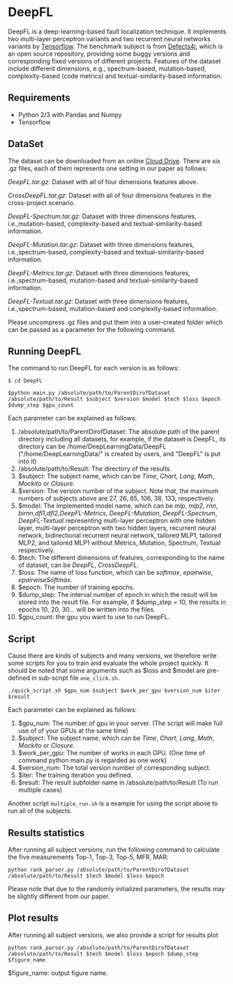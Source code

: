# DeepFL
DeepFL is a deep-learning-based fault localization technique. It implements two multi-layer perceptron variants and two recurrent neural networks variants by [Tensorflow](https://www.tensorflow.org/). The benchmark subject is from [Defects4j](https://github.com/rjust/defects4j), which is an open source repository, providing  some buggy versions and corresponding fixed versions of different projects. Features of the dataset include different dimensions, e.g., spectrum-based, mutation-based, complexity-based (code metrics) and textual-similarity-based information.  

## Requirements ##
- Python 2/3 with Pandas and Numpy
- Tensorflow

## DataSet ##
The dataset can be downloaded from an online [Cloud Drive](https://mega.nz/#F!ffxXBISD!UQjggpnjw8oWrjSc0D7PdA). There are six .gz files, each of them represents one setting in our paper as follows:

*DeepFL.tar.gz*: Dataset with all of four dimensions features above.

*CrossDeepFL.tar.gz*: Dataset with all of four dimensions features in the cross-project scenario. 

*DeepFL-Spectrum.tar.gz*: Dataset with three dimensions features, i.e.,mutation-based, complexity-based and textual-similarity-based information.

*DeepFL-Mutation.tar.gz*: Dataset with three dimensions features, i.e.,spectrum-based, complexity-based and textual-similarity-based information.

*DeepFL-Metrics.tar.gz*: Dataset with three dimensions features, i.e.,spectrum-based, mutation-based and textual-similarity-based information.

*DeepFL-Textual.tar.gz*: Dataset with three dimensions features, i.e.,spectrum-based, mutation-based and complexity-based information.

Please uncompress .gz files and put them into a user-created folder which can be passed as a parameter for the following command.
## Running DeepFL

The command to run DeepFL for each version is as follows:

```
$ cd DeepFL
```

```
$python main.py /absolute/path/to/ParentDirofDataset /absolute/path/to/Result $subject $version $model $tech $loss $epoch $dump_step $gpu_count
```
Each parameter can be explained as follows:
1. /absolute/path/to/ParentDirofDataset: The absolute path of the parent directory including all datasets, for example, if the dataset is DeepFL, its directory can be /home/DeepLearningData/DeepFL ("/home/DeepLearningData/" is created by users, and "DeepFL" is put
     into it)
2. /absolute/path/to/Result: The directory of the results. 
3. $subject: The subject name, which can be *Time*, *Chart*, *Lang*, *Math*, *Mockito* or *Closure*.
4. $version: The version number of the subject. Note that, the maximum numbers of subjects above are 27, 26, 65, 106, 38, 133, respectively.
5. $model: The implemented model name, which can be *mlp*, *mlp2*, *rnn*, *birnn*,*dfl1*,*dfl2*,*DeepFL-Metrics*, *DeepFL-Mutation*, *DeepFL-Spectrum*, *DeepFL-Textual* representing multi-layer perceptron with one hidden layer, multi-layer perceptron with two hidden layers, recurrent neural network, bidirectional recurrent neural network, tailored MLP1, tailored MLP2, and tailored MLP1 without Metrics, Mutation, Spectrum, Textual respectively.
6. $tech: The different dimensions of features, corresponding to the name of dataset, can be *DeepFL*, *CrossDeepFL*.
7. $loss: The name of loss function, which can be *softmax*, *epairwise*, *epairwiseSoftmax*.
8. $epoch: The number of training epochs.
9. \$dump_step: The interval number of epoch in which the result will be stored into the result file. For example, if $dump_step = 10, the results in epochs 10, 20, 30... will be written into the files.
10. $gpu_count: the gpu you want to use to run DeepFL.

## Script

Cause there are kinds of subjects and many versions, we therefore write some scripts for you to train and evaluate the whole project quickly. It should be noted that some arguments such as \$loss and \$model are pre-defined in sub-script file `one_click.sh`. 

```
./quick_script.sh $gpu_num $subject $work_per_gpu $version_num $iter $result

```

Each parameter can be explained as follows:

1. $gpu_num: The number of gpu in your server. (The script will make full use of of your GPUs at the same time)
2. $subject: The subject name, which can be *Time*, *Chart*, *Lang*, *Math*, *Mockito* or *Closure*.
3. $work_per_gpu: The number of works in each GPU. (One time of command python main.py is regarded as one work)
4. $version_num: The total version number of corresponding subject.
5. $iter: The training iteration you defined.
6. $result: The result subfolder name in /absolute/path/to/Result (To run multiple cases)

Another script `multiple_run.sh` is a example for using the script above to run all of the subjects.

## Results statistics ##

After running all subject versions, run the following command to calculate the five measurements Top-1, Top-3, Top-5, MFR, MAR:

```
python rank_parser.py /absolute/path/to/ParentDirofDataset /absolute/path/to/Result $tech $model $loss $epoch
```
Please note that due to the randomly initialized parameters, the results may be slightly different from our paper.

## Plot results

After running all subject versions, we also provide a script for results plot

```
python rank_parser.py /absolute/path/to/ParentDirofDataset /absolute/path/to/Result $tech $model $loss $epoch $dump_step $figure_name
```
\$figure_name: output figure name.

